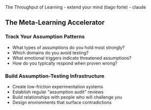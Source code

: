 The Throughput of Learning - extend your mind (tiago forte) - claude

## The Meta-Learning Accelerator

### Track Your Assumption Patterns
- What types of assumptions do you hold most strongly?
- Which domains do you avoid testing?
- What emotional triggers indicate threatened assumptions?
- How do you typically respond when proven wrong?

### Build Assumption-Testing Infrastructure
- Create low-friction experimentation systems
- Establish regular "assumption audit" reviews
- Build relationships with people who will challenge you
- Design environments that surface contradictions